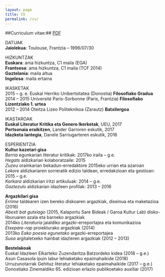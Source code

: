 ```yaml
---
layout: page
title: CV
permalink: /cv/
---
```


##Curriculum vitae:##
[PDF](/dok/cv.pdf)

DATUAK         
**Jaiolekua**: Toulouse, Frantzia – 1996/07/30

HIZKUNTZAK        
**Euskara**: ama hizkuntza, C1 maila (EGA)   
**Frantsesa**: ama hizkuntza, C1 maila (TCF 2014)   
**Gaztelania**: maila altua      
**Ingelesa**: maila ertaina      

IKASKETAK        
2015 – g. e.      Euskal Herriko Unibertsitatea (Donostia)            **Filosofiako Gradua**           
2014 – 2015	      Université Paris-Sorbonne (Paris, Frantzia)         **Filosofiako Lizentziako 1. urtea**       
2012 – 2014 	    Oteitza Lizeo Politeknikoa (Zarautz)                **Batxilergoa**                      

IKASTAROAK    
**Euskal Literatur Kritika eta Genero Ikerketak**, UEU, 2017      
**Pertsonaia eraikitzen**, Lander Garroren eskutik, 2017      
**Idazketa lantegia**, Danele Sarriugarteren eskutik, 2016      

ESPERIENTZIA      
**Kultur kazetari gisa**      
_Berria_ egunkarian literatur kritikak: 2017ko iraila – g.e.      
_Hegats_ aldizkarian kolaboratzaile: 2015     
_Zuzeu_ orainkarian bekadun-erredaktore 2015eko urrian eta azaroan         
_Lekore_ aldizkariaren sorreratik edizio taldean, erredakzioan eta gestioan: 2015 – g.e.     
_Karkara_ aldizkarian iritzi artikuluak: 2014 – g.e.     
_Gaztezulo_ aldizkarian idazleen profilak: 2013 – 2016    

**Argazkilari gisa**    
_Errime_ taldearen izen bereko diskoaren argazkiak, diseinua eta maketazioa (2016)     
_Abesti bat gutxiago_ (2015, Kalaportu Sare Bideak / Garoa Kultur Lab) disko-liburuaren azala eta barneko argazkiak      
2014ko _Literaturia_ jaialdiko argazki-erreportajea eta komunikazioa    
_Etxepare-rap_ proiekturako argazkiak (2014)     
2013ko _Eako poesia egunetako_ argazki-erreportajea     
_Susa_ argitaletxeko hainbat idazleren argazkiak (2012 – 2013)    

**Bestelakoak**       
Euskal Idazleen Elkarteko Zuzendaritza Batzordeko kidea (2018 – g.e.)      
Asun Casasola ipuin labur lehiaketako epaimahaikide (2018)     
Urruzunotarrak Gehituz literatur lehiaketako epaimahaikide (2017 – g.e.)       
Donostiako Zinemaldiko 65. edizioan erlazio publikoetako auxiliar (2017)      
